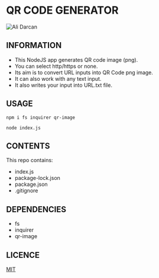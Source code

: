 # QR CODE GENERATOR
![Ali Darcan](https://github.com/alidarcan/QR-Code-Project/assets/99339675/bbaf1dcc-7fe8-4a02-a5ea-41a8005a0765)

## INFORMATION

* This NodeJS app generates QR code image (png).
* You can select http/https or none.
* Its aim is to convert URL inputs into QR Code png image.
* It can also work with any text input.
* It also writes your input into URL.txt file.

## USAGE

```
npm i fs inquirer qr-image
```
```
node index.js
```
  
## CONTENTS

This repo contains:

-   index.js
-   package-lock.json
-   package.json
-   .gitignore

## DEPENDENCIES

-   fs
-   inquirer
-   qr-image

## LICENCE
[MIT](https://choosealicense.com/licenses/mit/)
